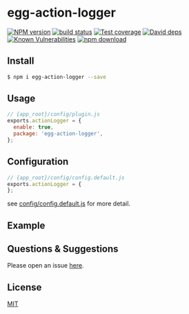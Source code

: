 # egg-action-logger

[![NPM version][npm-image]][npm-url]
[![build status][travis-image]][travis-url]
[![Test coverage][codecov-image]][codecov-url]
[![David deps][david-image]][david-url]
[![Known Vulnerabilities][snyk-image]][snyk-url]
[![npm download][download-image]][download-url]

[npm-image]: https://img.shields.io/npm/v/egg-action-logger.svg?style=flat-square
[npm-url]: https://npmjs.org/package/egg-action-logger
[travis-image]: https://img.shields.io/travis/eggjs/egg-action-logger.svg?style=flat-square
[travis-url]: https://travis-ci.org/eggjs/egg-action-logger
[codecov-image]: https://img.shields.io/codecov/c/github/eggjs/egg-action-logger.svg?style=flat-square
[codecov-url]: https://codecov.io/github/eggjs/egg-action-logger?branch=master
[david-image]: https://img.shields.io/david/eggjs/egg-action-logger.svg?style=flat-square
[david-url]: https://david-dm.org/eggjs/egg-action-logger
[snyk-image]: https://snyk.io/test/npm/egg-action-logger/badge.svg?style=flat-square
[snyk-url]: https://snyk.io/test/npm/egg-action-logger
[download-image]: https://img.shields.io/npm/dm/egg-action-logger.svg?style=flat-square
[download-url]: https://npmjs.org/package/egg-action-logger

<!--
Description here.
-->

## Install

```bash
$ npm i egg-action-logger --save
```

## Usage

```js
// {app_root}/config/plugin.js
exports.actionLogger = {
  enable: true,
  package: 'egg-action-logger',
};
```

## Configuration

```js
// {app_root}/config/config.default.js
exports.actionLogger = {
};
```

see [config/config.default.js](config/config.default.js) for more detail.

## Example

<!-- example here -->

## Questions & Suggestions

Please open an issue [here](https://github.com/eggjs/egg/issues).

## License

[MIT](LICENSE)
